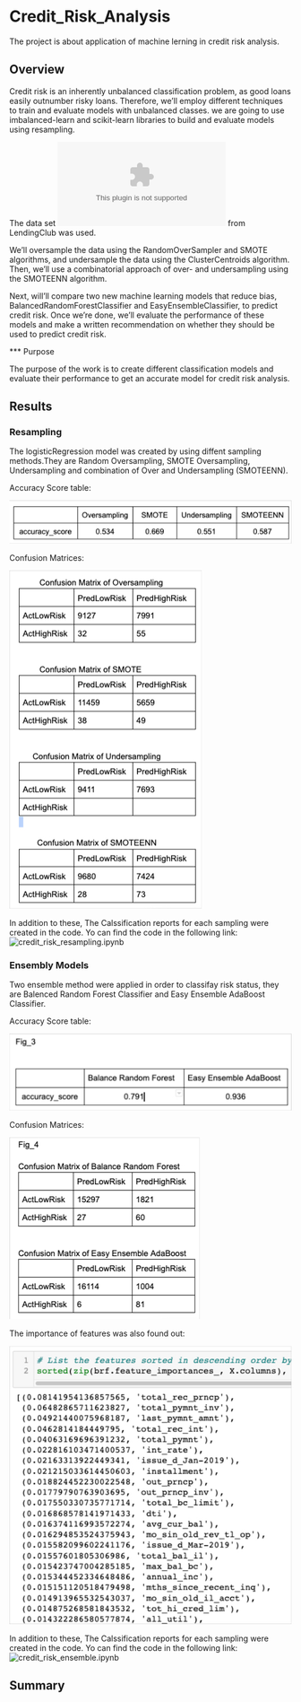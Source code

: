# Credit_Risk_Analysis
 The project is about application of machine lerning in credit risk analysis.
 
## Overview

Credit risk is an inherently unbalanced classification problem, as good loans easily outnumber risky loans. Therefore, we’ll employ different techniques to train and evaluate models with unbalanced classes. we are going to use imbalanced-learn and scikit-learn libraries to build and evaluate models using resampling.

The data set ![LoanStats_2019Q1.csv.zip](resources/LoanStats_2019Q1.csv.zip) from LendingClub was used.
 
 
We’ll oversample the data using the RandomOverSampler and SMOTE algorithms, and undersample the data using the ClusterCentroids algorithm. Then, we’ll use a combinatorial approach of over- and undersampling using the SMOTEENN algorithm. 

Next, will’ll compare two new machine learning models that reduce bias, BalancedRandomForestClassifier and EasyEnsembleClassifier, to predict credit risk. Once we’re done, we’ll evaluate the performance of these models and make a written recommendation on whether they should be used to predict credit risk.

*** Purpose

The purpose of the work is to create different classification models and evaluate their performance to get an accurate model for credit risk analysis.

## Results

### Resampling 

The logisticRegression model was created by using diffent sampling methods.They are Random Oversampling, SMOTE Oversampling,  Undersampling and combination of Over and Undersampling (SMOTEENN).

Accuracy Score table:

![](resources/fig_1.jpg)

Confusion Matrices:

![](resources/fig_2.jpg)

In addition to these, The Calssification reports for each sampling were created in the code.
Yo can find the code in the following link:![credit_risk_resampling.ipynb](credit_risk_resampling.ipynb)



### Ensembly Models

Two ensemble method were applied in order to classifay risk status, they are Balenced Random Forest Classifier and Easy Ensemble AdaBoost Classifier.

Accuracy Score table:

![](resources/fig_3.jpg)

Confusion Matrices:

![](resources/fig_4.jpg)

The importance of features was also found out:

![](resources/fig_5.jpg)

In addition to these, The Calssification reports for each sampling were created in the code.
Yo can find the code in the following link:![credit_risk_ensemble.ipynb](credit_risk_ensemble.ipynb)



## Summary
